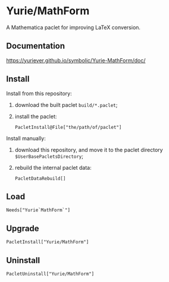 # Yurie/MathForm

A Mathematica paclet for improving LaTeX conversion.

## Documentation

<https://yuriever.github.io/symbolic/Yurie-MathForm/doc/>

## Install

Install from this repository:

1. download the built paclet `build/*.paclet`;

2. install the paclet:

    ``` wl
    PacletInstall@File["the/path/of/paclet"]
    ```

Install manually:

1. download this repository, and move it to the paclet directory `$UserBasePacletsDirectory`;

2. rebuild the internal paclet data:

    ``` wl
    PacletDataRebuild[]
    ```

## Load

``` wl
Needs["Yurie`MathForm`"]
```

## Upgrade

``` wl
PacletInstall["Yurie/MathForm"]
```

## Uninstall

``` wl
PacletUninstall["Yurie/MathForm"]
```

